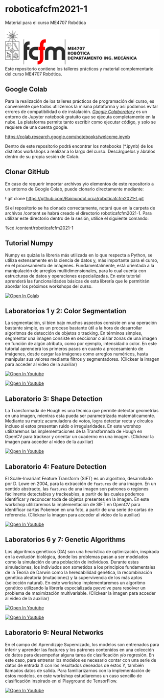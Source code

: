 # roboticafcfm2021-1
Material para el curso ME4707 Robótica

![banner](bin/banner.png)
Este repositorio contiene los talleres prácticos y material complementario del curso ME4707 Robótica.

## Google Colab
Para la realización de los talleres prácticos de programación del curso, es conveniente que todos utilizemos la misma plataforma y así podamos evitar errores de compatibilidad o de instalación. [*Google Colaboratory*](https://colab.research.google.com/notebooks/welcome.ipynb) es un entorno de Jupyter notebook gratuito que se ejecuta completamente en la nube. La plataforma permite tanto escribir como ejecutar código, y solo se requiere de una cuenta google.

https://colab.research.google.com/notebooks/welcome.ipynb

Dentro de este repositorio podrá encontrar los notebooks (\*.ipynb) de los distintos workshops a realizar a lo largo del curso. Descárguelos y ábralos dentro de su propia sesión de Colab.

## Clonar GitHub
En caso de requerir importar archivos y/o elementos de este repositorio a un entorno de Google Colab, puede clonarlo directamente mediante:

! git clone https://github.com/RaimundoLorca/roboticafcfm2021-1.git

Si el repositorio se ha clonado correctamente, notará que en la carpeta de archivos /content se habrá creado el directorio roboticafcfm2021-1. Para utilizar este directorio dentro de la sesión, utilice el siguiente comando:

%cd /content/roboticafcfm2021-1

## Tutorial Numpy
Numpy es quizás la librería más utilizada en lo que respecta a Python, se utiliza extensamente en la ciencia de datos y, más importante para el curso, en el procesamiento de imágenes. Fundamentalmente, está orientada a la manipulación de arreglos multidimensionales, para lo cual cuenta con estructuras de datos y operaciones especializadas. En este tutorial aprenderá las funcionalidades básicas de esta librería que le permitirán abordar los próximos workshops del curso.

[![Open In Colab](https://colab.research.google.com/assets/colab-badge.svg)](https://colab.research.google.com/github/cherrerab/roboticafcfm/blob/master/auxiliar_01/tutorial_01.ipynb)

## Laboratorios 1 y 2: Color Segmentation
La segmentación, si bien bajo muchos aspectos consiste en una operación bastante simple, es un proceso bastante útil a la hora de desarrollar algoritmos de detección de objetos o tracking. En términos simples, segmentar una imagen consiste en seccionar o aislar zonas de una imagen en función de algún atributo, como por ejemplo, intensidad o color. En este tutorial aprenderá los primeros pasos en cuanto a procesamiento de imágenes, desde cargar las imágenes como arreglos numéricos, hasta manipular sus valores mediante filtros y segmentadores. (Clickear la imagen para acceder al video de la auxiliar)

[![Open In Youtube](https://img.youtube.com/vi/9KVtBZMUaYo/hqdefault.jpg)](https://youtu.be/9KVtBZMUaYo?t=1)

[![Open In Youtube](https://img.youtube.com/vi/WCScwb0OXPM/hqdefault.jpg)](https://youtu.be/WCScwb0OXPM?t=1)

## Laboratorio 3: Shape Detection
La Transformada de Hough es una técnica que permite detectar geometrías en una imagen, mientras esta pueda ser parametrizada matemáticamente. Mediante su matriz acumuladora de votos, logra detectar recta y círculos incluso si estos presentan ruido o irregularidades. En este worshop utilizaremos las implementaciones de la Transformada de Hough en OpenCV para trackear y orientar un cuaderno en una imagen. (Clickear la imagen para acceder al video de la auxiliar)

[![Open In Youtube](https://img.youtube.com/vi/6jOummOhXaM/hqdefault.jpg)](https://youtu.be/6jOummOhXaM?t=1)

## Laboratorio 4: Feature Detection
El Scale-Invariant Feature Transform (SIFT) es un algoritmo, desarrollado por D. Lowe en 2004, para la extracción de `features` de una imagen. En un sentido abstracto, las `features` de una imagen son patrones o regiones fácilmente detectables y trackeables, a partir de las cuales podemos identificar y reconocer toda de objetos presentes en la imagen. En este workshop utilizaremos la implementación de SIFT en OpenCV para identificar cartas Pokemon en una foto, a partir de una serie de cartas de referencia. (Clickear la imagen para acceder al video de la auxiliar)

[![Open In Youtube](https://img.youtube.com/vi/IILHC0_2zFg/hqdefault.jpg)](https://youtu.be/IILHC0_2zFg?t=1)

## Laboratorios 6 y 7: Genetic Algorithms

Los algoritmos genéticos (GA) son una heurística de optimización, inspirada en la evolución biológica, donde los problemas pasan a ser modelados como la simulación de una población de individuos. Durante estas simulaciones, los indiviudos son sometidos a los principios fundamentales de la Teoría de Darwin como la heredabilidad genética, la recombinación genética aleatoria (mutaciones) y la supervivencia de los más aptos (selección natural). En este workshop implementaremos un algoritmo genético utilizando la librería especializada pyevolve para resolver un problema de maximización multivariable. (Clickear la imagen para acceder al video de la auxiliar)

[![Open In Youtube](https://img.youtube.com/vi/DdbCE3LVnjE/hqdefault.jpg)](https://youtu.be/DdbCE3LVnjE?t=1)

[![Open In Youtube](https://img.youtube.com/vi/JPPglee3g-4/hqdefault.jpg)](https://youtu.be/JPPglee3g-4?t=1)

## Laboratorio 9: Neural Networks

En el campo del Aprendizaje Supervizado, los modelos son entrenados para inferir y aprender las features y los patrones contenidos en una colección de datos para desempeñar alguna tarea de clasificación y/o regresión. En este caso, para entrenar los modelos es necesario contar con una serie de datos de entrada X con los resultados deseados de estos Y, también llamados datos de salida. Para familiarizarnos con la implementación de estos modelos, en este workshop estudiaremos un caso sencillo de clasificación inspirado en el Playground de TensorFlow.

[![Open In Youtube](https://img.youtube.com/vi/n9StSHOq4w8/hqdefault.jpg)](https://youtu.be/n9StSHOq4w8?t=1)
